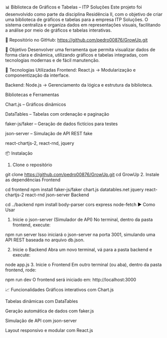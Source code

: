 📊 Biblioteca de Gráficos e Tabelas – ITP Soluções
Este projeto foi desenvolvido como parte da disciplina Residência II, com o objetivo de criar uma biblioteca de gráficos e tabelas para a empresa ITP Soluções. O sistema centraliza e organiza dados em representações visuais, facilitando a análise por meio de gráficos e tabelas interativas.

🔗 Repositório no GitHub: https://github.com/pedro00876/GrowUp.git

🎯 Objetivo
Desenvolver uma ferramenta que permita visualizar dados de forma clara e dinâmica, utilizando gráficos e tabelas integradas, com tecnologias modernas e de fácil manutenção.

🚀 Tecnologias Utilizadas
Frontend: React.js
→ Modularização e componentização da interface.

Backend: Node.js
→ Gerenciamento da lógica e estrutura da biblioteca.

Bibliotecas e Ferramentas

Chart.js – Gráficos dinâmicos

DataTables – Tabelas com ordenação e paginação

faker-js/faker – Geração de dados fictícios para testes

json-server – Simulação de API REST fake

react-chartjs-2, react-rnd, jquery

📦 Instalação
1. Clone o repositório

git clone https://github.com/pedro00876/GrowUp.git
cd GrowUp
2. Instale as dependências
Frontend

cd frontend
npm install faker-js/faker chart.js datatables.net jquery react-chartjs-2 react-rnd json-server
Backend

cd ../backend
npm install body-parser cors express node-fetch
▶️ Como Usar
1. Inicie o json-server (Simulador de API)
No terminal, dentro da pasta frontend, execute:


npm run server
Isso iniciará o json-server na porta 3001, simulando uma API REST baseada no arquivo db.json.

2. Inicie o Backend
Abra um novo terminal, vá para a pasta backend e execute:


node app.js
3. Inicie o Frontend
Em outro terminal (ou aba), dentro da pasta frontend, rode:

npm run dev
O frontend será iniciado em: http://localhost:3000

📈 Funcionalidades
Gráficos interativos com Chart.js

Tabelas dinâmicas com DataTables

Geração automática de dados com faker.js

Simulação de API com json-server

Layout responsivo e modular com React.js
